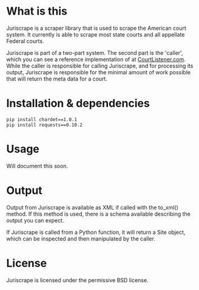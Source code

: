 What is this
============
Juriscrape is a scraper library that is used to scrape the American court system. 
It currently is able to scrape most state courts and all appellate Federal 
courts. 

Juriscrape is part of a two-part system. The second part is the 'caller', which
you can see a reference implementation of at [CourtListener.com][1]. While the 
caller is responsible for calling Juriscrape, and for processing its output, 
Juriscrape is responsible for the minimal amount of work possible that will 
return the meta data for a court.

Installation & dependencies
===========================
    pip install chardet==1.0.1
    pip install requests==0.10.2

Usage
======
Will document this soon.

Output
=========
Output from Juriscrape is available as XML if called with the to_xml() method. 
If this method is used, there is a schema available describing the output you 
can expect.

If Juriscrape is called from a Python function, it will return a Site object, 
which can be inspected and then manipulated by the caller.

License
========
Juriscrape is licensed under the permissive BSD license.

[1]: https://bitbucket.org/mlissner/search-and-awareness-platform-courtlistener/overview